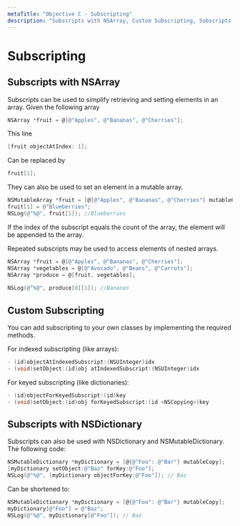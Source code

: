 ```yaml
---
metaTitle: "Objective C - Subscripting"
description: "Subscripts with NSArray, Custom Subscripting, Subscripts with NSDictionary"
---
```


# Subscripting



## Subscripts with NSArray


Subscripts can be used to simplify retrieving and setting elements in an array. Given the following array

```objectivec
NSArray *fruit = @[@"Apples", @"Bananas", @"Cherries"];

```

This line

```objectivec
[fruit objectAtIndex: 1];

```

Can be replaced by

```objectivec
fruit[1];

```

They can also be used to set an element in a mutable array.

```objectivec
NSMutableArray *fruit = [@[@"Apples", @"Bananas", @"Cherries"] mutableCopy];
fruit[1] = @"Blueberries";
NSLog(@"%@", fruit[1]); //Blueberries

```

If the index of the subscript equals the count of the array, the element will be appended to the array.

Repeated subscripts may be used to access elements of nested arrays.

```objectivec
NSArray *fruit = @[@"Apples", @"Bananas", @"Cherries"];
NSArray *vegetables = @[@"Avocado", @"Beans", @"Carrots"];
NSArray *produce = @[fruit, vegetables];
    
NSLog(@"%@", produce[0][1]); //Bananas

```



## Custom Subscripting


You can add subscripting to your own classes by implementing the required methods.

For indexed subscripting (like arrays):

```objectivec
- (id)objectAtIndexedSubscript:(NSUInteger)idx
- (void)setObject:(id)obj atIndexedSubscript:(NSUInteger)idx

```

For keyed subscripting (like dictionaries):

```objectivec
- (id)objectForKeyedSubscript:(id)key
- (void)setObject:(id)obj forKeyedSubscript:(id <NSCopying>)key

```



## Subscripts with NSDictionary


Subscripts can also be used with NSDictionary and NSMutableDictionary. The following code:

```objectivec
NSMutableDictionary *myDictionary = [@{@"Foo": @"Bar"} mutableCopy];
[myDictionary setObject:@"Baz" forKey:@"Foo"];
NSLog(@"%@", [myDictionary objectForKey:@"Foo"]); // Baz

```

Can be shortened to:

```objectivec
NSMutableDictionary *myDictionary = [@{@"Foo": @"Bar"} mutableCopy];
myDictionary[@"Foo"] = @"Baz";
NSLog(@"%@", myDictionary[@"Foo"]); // Baz

```

